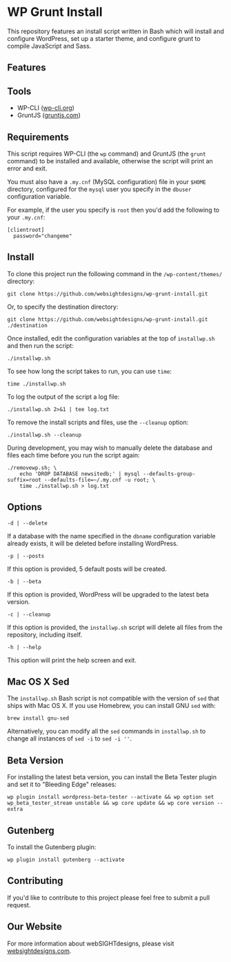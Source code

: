 # WP Grunt Install

This repository features an install script written in Bash which will install and configure WordPress, set up a starter theme, and configure grunt to compile JavaScript and Sass.

## Features

## Tools

- WP-CLI ([wp-cli.org](https://wp-cli.org))
- GruntJS ([gruntjs.com](http://gruntjs.com))

## Requirements

This script requires WP-CLI (the `wp` command) and GruntJS (the `grunt` command) to be installed and available, otherwise the script will print an error and exit.

You must also have a `.my.cnf` (MySQL configuration) file in your `$HOME` directory, configured for the `mysql` user you specify in the `dbuser` configuration variable.

For example, if the user you specify is `root` then you'd add the following to your `.my.cnf`:

	[clientroot]
	  password="changeme"

## Install

To clone this project run the following command in the `/wp-content/themes/` directory:

	git clone https://github.com/websightdesigns/wp-grunt-install.git

Or, to specify the destination directory:

	git clone https://github.com/websightdesigns/wp-grunt-install.git ./destination

Once installed, edit the configuration variables at the top of `installwp.sh` and then run the script:

	./installwp.sh

To see how long the script takes to run, you can use `time`:

	time ./installwp.sh

To log the output of the script a log file:

	./installwp.sh 2>&1 | tee log.txt

To remove the install scripts and files, use the `--cleanup` option:

    ./installwp.sh --cleanup

During development, you may wish to manually delete the database and files each time before you run the script again:

	./removewp.sh; \
		echo 'DROP DATABASE newsitedb;' | mysql --defaults-group-suffix=root --defaults-file=~/.my.cnf -u root; \
		time ./installwp.sh > log.txt

## Options

`-d | --delete`

If a database with the name specified in the `dbname` configuration variable already exists, it will be deleted before installing WordPress.

`-p | --posts`

If this option is provided, 5 default posts will be created.

`-b | --beta`

If this option is provided, WordPress will be upgraded to the latest beta version.

`-c | --cleanup`

If this option is provided, the `installwp.sh` script will delete all files from the repository, including itself.

`-h | --help`

This option will print the help screen and exit.

## Mac OS X Sed

The `installwp.sh` Bash script is not compatible with the version of `sed` that ships with Mac OS X. If you use Homebrew, you can install GNU `sed` with:

    brew install gnu-sed

Alternatively, you can modify all the `sed` commands in `installwp.sh` to change all instances of `sed -i` to `sed -i ''`.

## Beta Version

For installing the latest beta version, you can install the Beta Tester plugin and set it to "Bleeding Edge" releases:

	wp plugin install wordpress-beta-tester --activate && wp option set wp_beta_tester_stream unstable && wp core update && wp core version --extra

## Gutenberg

To install the Gutenberg plugin:

    wp plugin install gutenberg --activate

## Contributing

If you'd like to contribute to this project please feel free to submit a pull request.

## Our Website

For more information about webSIGHTdesigns, please visit [websightdesigns.com](http://websightdesigns.com/).
